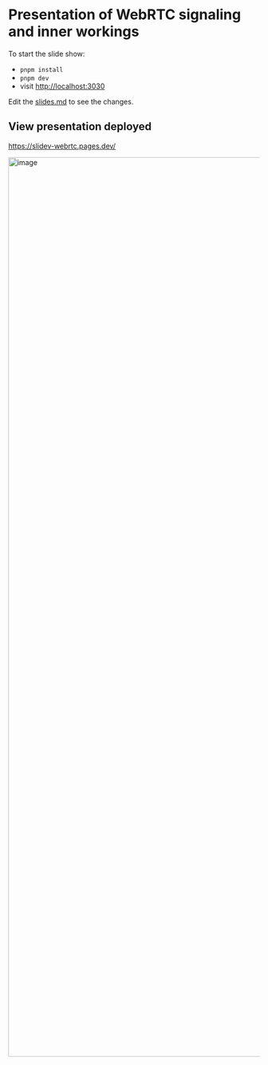 # Presentation of WebRTC signaling and inner workings

To start the slide show:

- `pnpm install`
- `pnpm dev`
- visit <http://localhost:3030>

Edit the [slides.md](./slides.md) to see the changes.

## View presentation deployed

https://slidev-webrtc.pages.dev/

<img width="2470" height="1804" alt="image" src="https://github.com/user-attachments/assets/35606342-0d83-460a-ae15-4340926b837a" />
